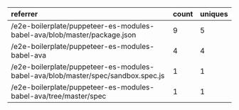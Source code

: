 | referrer                                                                         | count | uniques |
| :------------------------------------------------------------------------------- | :---- | :------ |
| /e2e-boilerplate/puppeteer-es-modules-babel-ava/blob/master/package.json         | 9     | 5       |
| /e2e-boilerplate/puppeteer-es-modules-babel-ava                                  | 4     | 4       |
| /e2e-boilerplate/puppeteer-es-modules-babel-ava/blob/master/spec/sandbox.spec.js | 1     | 1       |
| /e2e-boilerplate/puppeteer-es-modules-babel-ava/tree/master/spec                 | 1     | 1       |